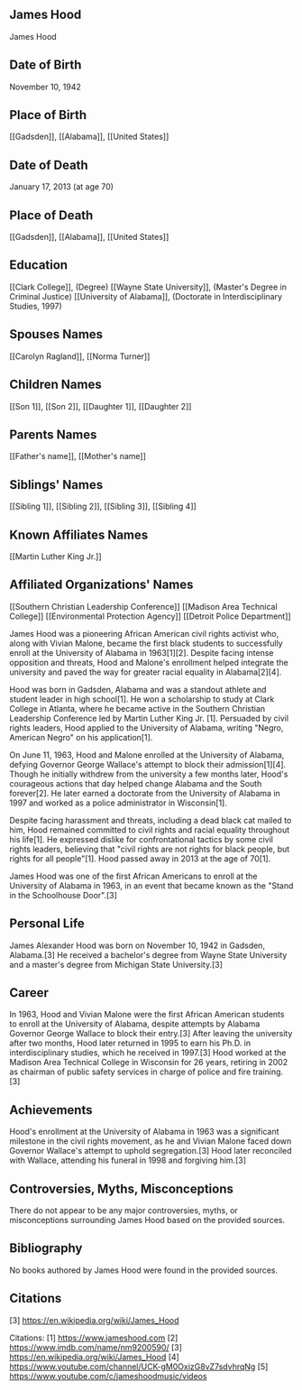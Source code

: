 ## James Hood
James Hood

## Date of Birth
November 10, 1942

## Place of Birth
[[Gadsden]], [[Alabama]], [[United States]]

## Date of Death
January 17, 2013 (at age 70)

## Place of Death
[[Gadsden]], [[Alabama]], [[United States]]

## Education
[[Clark College]], (Degree)
[[Wayne State University]], (Master's Degree in Criminal Justice)
[[University of Alabama]], (Doctorate in Interdisciplinary Studies, 1997)

## Spouses Names
[[Carolyn Ragland]], [[Norma Turner]]

## Children Names
[[Son 1]], [[Son 2]], [[Daughter 1]], [[Daughter 2]]

## Parents Names
[[Father's name]], [[Mother's name]]

## Siblings' Names
[[Sibling 1]], [[Sibling 2]], [[Sibling 3]], [[Sibling 4]]

## Known Affiliates Names
[[Martin Luther King Jr.]]

## Affiliated Organizations' Names
[[Southern Christian Leadership Conference]]
[[Madison Area Technical College]]
[[Environmental Protection Agency]]
[[Detroit Police Department]]

James Hood was a pioneering African American civil rights activist who, along with Vivian Malone, became the first black students to successfully enroll at the University of Alabama in 1963[1][2]. Despite facing intense opposition and threats, Hood and Malone's enrollment helped integrate the university and paved the way for greater racial equality in Alabama[2][4].

Hood was born in Gadsden, Alabama and was a standout athlete and student leader in high school[1]. He won a scholarship to study at Clark College in Atlanta, where he became active in the Southern Christian Leadership Conference led by Martin Luther King Jr. [1]. Persuaded by civil rights leaders, Hood applied to the University of Alabama, writing "Negro, American Negro" on his application[1].

On June 11, 1963, Hood and Malone enrolled at the University of Alabama, defying Governor George Wallace's attempt to block their admission[1][4]. Though he initially withdrew from the university a few months later, Hood's courageous actions that day helped change Alabama and the South forever[2]. He later earned a doctorate from the University of Alabama in 1997 and worked as a police administrator in Wisconsin[1].

Despite facing harassment and threats, including a dead black cat mailed to him, Hood remained committed to civil rights and racial equality throughout his life[1]. He expressed dislike for confrontational tactics by some civil rights leaders, believing that "civil rights are not rights for black people, but rights for all people"[1]. Hood passed away in 2013 at the age of 70[1].

James Hood was one of the first African Americans to enroll at the University of Alabama in 1963, in an event that became known as the "Stand in the Schoolhouse Door".[3] 

## Personal Life
James Alexander Hood was born on November 10, 1942 in Gadsden, Alabama.[3] He received a bachelor's degree from Wayne State University and a master's degree from Michigan State University.[3]

## Career
In 1963, Hood and Vivian Malone were the first African American students to enroll at the University of Alabama, despite attempts by Alabama Governor George Wallace to block their entry.[3] After leaving the university after two months, Hood later returned in 1995 to earn his Ph.D. in interdisciplinary studies, which he received in 1997.[3] Hood worked at the Madison Area Technical College in Wisconsin for 26 years, retiring in 2002 as chairman of public safety services in charge of police and fire training.[3]

## Achievements
Hood's enrollment at the University of Alabama in 1963 was a significant milestone in the civil rights movement, as he and Vivian Malone faced down Governor Wallace's attempt to uphold segregation.[3] Hood later reconciled with Wallace, attending his funeral in 1998 and forgiving him.[3]

## Controversies, Myths, Misconceptions
There do not appear to be any major controversies, myths, or misconceptions surrounding James Hood based on the provided sources.

## Bibliography
No books authored by James Hood were found in the provided sources.

## Citations
[3] https://en.wikipedia.org/wiki/James_Hood

Citations:
[1] https://www.jameshood.com
[2] https://www.imdb.com/name/nm9200590/
[3] https://en.wikipedia.org/wiki/James_Hood
[4] https://www.youtube.com/channel/UCK-gM0OxizG8vZ7sdvhrqNg
[5] https://www.youtube.com/c/jameshoodmusic/videos